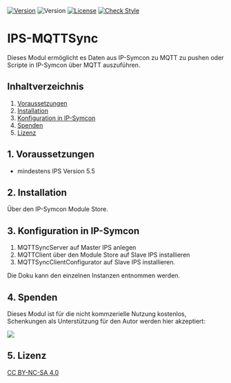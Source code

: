 [![Version](https://img.shields.io/badge/Symcon-PHPModul-red.svg)](https://www.symcon.de/service/dokumentation/entwicklerbereich/sdk-tools/sdk-php/)
![Version](https://img.shields.io/badge/Symcon%20Version-5.3%20%3E-blue.svg)
[![License](https://img.shields.io/badge/License-CC%20BY--NC--SA%204.0-green.svg)](https://creativecommons.org/licenses/by-nc-sa/4.0/)
[![Check Style](https://github.com/Schnittcher/IPS-MQTTSync/workflows/Check%20Style/badge.svg)](https://github.com/Schnittcher/IPS-MQTTSync/actions)


# IPS-MQTTSync
   Dieses Modul ermöglicht es Daten aus IP-Symcon zu MQTT zu pushen oder Scripte in IP-Symcon über MQTT auszuführen.
 
   ## Inhaltverzeichnis
   1. [Voraussetzungen](#1-voraussetzungen)
   2. [Installation](#2-installation)
   3. [Konfiguration in IP-Symcon](#3-konfiguration-in-ip-symcon)
   4. [Spenden](#4-spenden)
   5. [Lizenz](#5-lizenz)
   
## 1. Voraussetzungen

* mindestens IPS Version 5.5


## 2. Installation
Über den IP-Symcon Module Store.

## 3. Konfiguration in IP-Symcon

1. MQTTSyncServer auf Master IPS anlegen
2. MQTTClient über den Module Store auf Slave IPS installieren
3. MQTTSyncClientConfigurator auf Slave IPS installieren.

Die Doku kann den einzelnen Instanzen entnommen werden.

## 4. Spenden

Dieses Modul ist für die nicht kommzerielle Nutzung kostenlos, Schenkungen als Unterstützung für den Autor werden hier akzeptiert:    

<a href="https://www.paypal.com/cgi-bin/webscr?cmd=_s-xclick&hosted_button_id=EK4JRP87XLSHW" target="_blank"><img src="https://www.paypalobjects.com/de_DE/DE/i/btn/btn_donate_LG.gif" border="0" /></a>

## 5. Lizenz

[CC BY-NC-SA 4.0](https://creativecommons.org/licenses/by-nc-sa/4.0/)